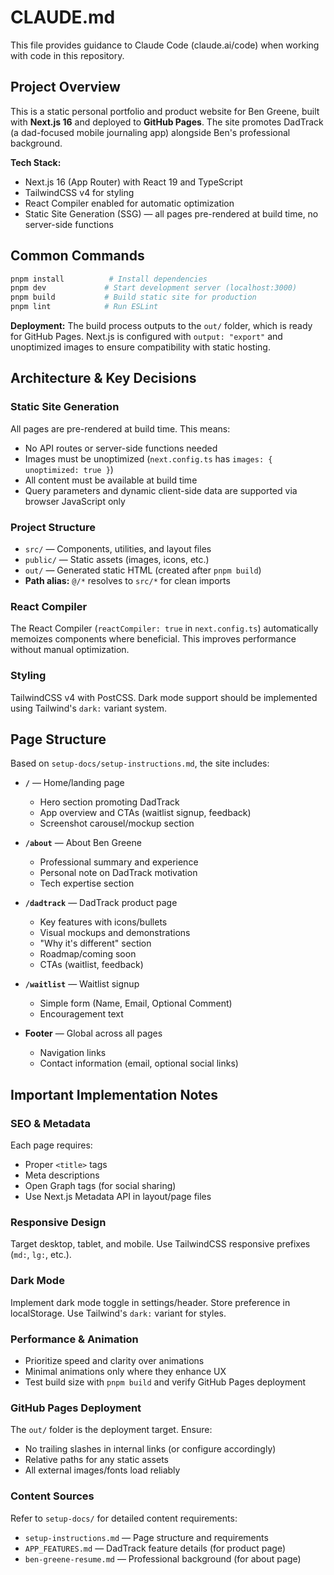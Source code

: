 # CLAUDE.md

This file provides guidance to Claude Code (claude.ai/code) when working with code in this repository.

## Project Overview

This is a static personal portfolio and product website for Ben Greene, built with **Next.js 16** and deployed to **GitHub Pages**. The site promotes DadTrack (a dad-focused mobile journaling app) alongside Ben's professional background.

**Tech Stack:**
- Next.js 16 (App Router) with React 19 and TypeScript
- TailwindCSS v4 for styling
- React Compiler enabled for automatic optimization
- Static Site Generation (SSG) — all pages pre-rendered at build time, no server-side functions

## Common Commands

```bash
pnpm install          # Install dependencies
pnpm dev             # Start development server (localhost:3000)
pnpm build           # Build static site for production
pnpm lint            # Run ESLint
```

**Deployment:** The build process outputs to the `out/` folder, which is ready for GitHub Pages. Next.js is configured with `output: "export"` and unoptimized images to ensure compatibility with static hosting.

## Architecture & Key Decisions

### Static Site Generation
All pages are pre-rendered at build time. This means:
- No API routes or server-side functions needed
- Images must be unoptimized (`next.config.ts` has `images: { unoptimized: true }`)
- All content must be available at build time
- Query parameters and dynamic client-side data are supported via browser JavaScript only

### Project Structure
- `src/` — Components, utilities, and layout files
- `public/` — Static assets (images, icons, etc.)
- `out/` — Generated static HTML (created after `pnpm build`)
- **Path alias:** `@/*` resolves to `src/*` for clean imports

### React Compiler
The React Compiler (`reactCompiler: true` in `next.config.ts`) automatically memoizes components where beneficial. This improves performance without manual optimization.

### Styling
TailwindCSS v4 with PostCSS. Dark mode support should be implemented using Tailwind's `dark:` variant system.

## Page Structure

Based on `setup-docs/setup-instructions.md`, the site includes:

- **`/`** — Home/landing page
  - Hero section promoting DadTrack
  - App overview and CTAs (waitlist signup, feedback)
  - Screenshot carousel/mockup section

- **`/about`** — About Ben Greene
  - Professional summary and experience
  - Personal note on DadTrack motivation
  - Tech expertise section

- **`/dadtrack`** — DadTrack product page
  - Key features with icons/bullets
  - Visual mockups and demonstrations
  - "Why it's different" section
  - Roadmap/coming soon
  - CTAs (waitlist, feedback)

- **`/waitlist`** — Waitlist signup
  - Simple form (Name, Email, Optional Comment)
  - Encouragement text

- **Footer** — Global across all pages
  - Navigation links
  - Contact information (email, optional social links)

## Important Implementation Notes

### SEO & Metadata
Each page requires:
- Proper `<title>` tags
- Meta descriptions
- Open Graph tags (for social sharing)
- Use Next.js Metadata API in layout/page files

### Responsive Design
Target desktop, tablet, and mobile. Use TailwindCSS responsive prefixes (`md:`, `lg:`, etc.).

### Dark Mode
Implement dark mode toggle in settings/header. Store preference in localStorage. Use Tailwind's `dark:` variant for styles.

### Performance & Animation
- Prioritize speed and clarity over animations
- Minimal animations only where they enhance UX
- Test build size with `pnpm build` and verify GitHub Pages deployment

### GitHub Pages Deployment
The `out/` folder is the deployment target. Ensure:
- No trailing slashes in internal links (or configure accordingly)
- Relative paths for any static assets
- All external images/fonts load reliably

### Content Sources
Refer to `setup-docs/` for detailed content requirements:
- `setup-instructions.md` — Page structure and requirements
- `APP_FEATURES.md` — DadTrack feature details (for product page)
- `ben-greene-resume.md` — Professional background (for about page)
